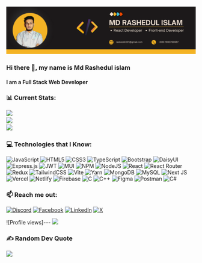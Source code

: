 ![I am a ReactJS Developer | Interested in MERN stack development](https://raw.githubusercontent.com/rashedrk/rashedrk/c6611dd0c1d600c3bf40b08de116483fc4f654d5/Banner.png)

### Hi there 👋, my name is Md Rashedul islam
#### I am a Full Stack Web Developer

### 📊 Current Stats:
![](https://github-readme-stats.vercel.app/api?username=rashedrk&theme=dark&hide_border=false&include_all_commits=true&count_private=true)<br/>
![](https://github-readme-streak-stats.herokuapp.com/?user=rashedrk&theme=dark&hide_border=false)<br/>
![](https://github-readme-stats.vercel.app/api/top-langs/?username=rashedrk&theme=dark&hide_border=false&include_all_commits=true&count_private=true&layout=compact)

### 💻 Technologies that I Know:
![JavaScript](https://img.shields.io/badge/javascript-%23323330.svg?style=flat&logo=javascript&logoColor=%23F7DF1E) ![HTML5](https://img.shields.io/badge/html5-%23E34F26.svg?style=flat&logo=html5&logoColor=white) ![CSS3](https://img.shields.io/badge/css3-%231572B6.svg?style=flat&logo=css3&logoColor=white) ![TypeScript](https://img.shields.io/badge/typescript-%23007ACC.svg?style=flat&logo=typescript&logoColor=white) ![Bootstrap](https://img.shields.io/badge/bootstrap-%238511FA.svg?style=flat&logo=bootstrap&logoColor=white) ![DaisyUI](https://img.shields.io/badge/daisyui-5A0EF8?style=flat&logo=daisyui&logoColor=white) ![Express.js](https://img.shields.io/badge/express.js-%23404d59.svg?style=flat&logo=express&logoColor=%2361DAFB) ![JWT](https://img.shields.io/badge/JWT-black?style=flat&logo=JSON%20web%20tokens) ![MUI](https://img.shields.io/badge/MUI-%230081CB.svg?style=flat&logo=mui&logoColor=white) ![NPM](https://img.shields.io/badge/NPM-%23CB3837.svg?style=flat&logo=npm&logoColor=white) ![NodeJS](https://img.shields.io/badge/node.js-6DA55F?style=flat&logo=node.js&logoColor=white) ![React](https://img.shields.io/badge/react-%2320232a.svg?style=flat&logo=react&logoColor=%2361DAFB) ![React Router](https://img.shields.io/badge/React_Router-CA4245?style=flat&logo=react-router&logoColor=white) ![Redux](https://img.shields.io/badge/redux-%23593d88.svg?style=flat&logo=redux&logoColor=white) ![TailwindCSS](https://img.shields.io/badge/tailwindcss-%2338B2AC.svg?style=flat&logo=tailwind-css&logoColor=white) ![Vite](https://img.shields.io/badge/vite-%23646CFF.svg?style=flat&logo=vite&logoColor=white) ![Yarn](https://img.shields.io/badge/yarn-%232C8EBB.svg?style=flat&logo=yarn&logoColor=white) ![MongoDB](https://img.shields.io/badge/MongoDB-%234ea94b.svg?style=flat&logo=mongodb&logoColor=white) ![MySQL](https://img.shields.io/badge/mysql-%2300000f.svg?style=flat&logo=mysql&logoColor=white) ![Next JS](https://img.shields.io/badge/Next-black?style=flat&logo=next.js&logoColor=white) ![Vercel](https://img.shields.io/badge/vercel-%23000000.svg?style=flat&logo=vercel&logoColor=white) ![Netlify](https://img.shields.io/badge/netlify-%23000000.svg?style=flat&logo=netlify&logoColor=#00C7B7) ![Firebase](https://img.shields.io/badge/firebase-%23039BE5.svg?style=flat&logo=firebase) ![C](https://img.shields.io/badge/c-%2300599C.svg?style=flat&logo=c&logoColor=white) ![C++](https://img.shields.io/badge/c++-%2300599C.svg?style=flat&logo=c%2B%2B&logoColor=white) ![Figma](https://img.shields.io/badge/figma-%23F24E1E.svg?style=flat&logo=figma&logoColor=white) ![Postman](https://img.shields.io/badge/Postman-FF6C37?style=flat&logo=postman&logoColor=white) ![C#](https://img.shields.io/badge/c%23-%23239120.svg?style=flat&logo=csharp&logoColor=white)

### 📫 Reach me out:
[![Discord](https://img.shields.io/badge/Discord-%237289DA.svg?logo=discord&logoColor=white)](https://discord.gg/rashedrk) [![Facebook](https://img.shields.io/badge/Facebook-%231877F2.svg?logo=Facebook&logoColor=white)](https://facebook.com/rashedrk001) [![LinkedIn](https://img.shields.io/badge/LinkedIn-%230077B5.svg?logo=linkedin&logoColor=white)](https://linkedin.com/in/rashedrk001) [![X](https://img.shields.io/badge/X-black.svg?logo=X&logoColor=white)](https://x.com/rashedrk001) 


![Profile views]---
[![](https://visitcount.itsvg.in/api?id=rashedrk&icon=8&color=12)](https://visitcount.itsvg.in)

### ✍️ Random Dev Quote
![](https://quotes-github-readme.vercel.app/api?type=horizontal&theme=light)
